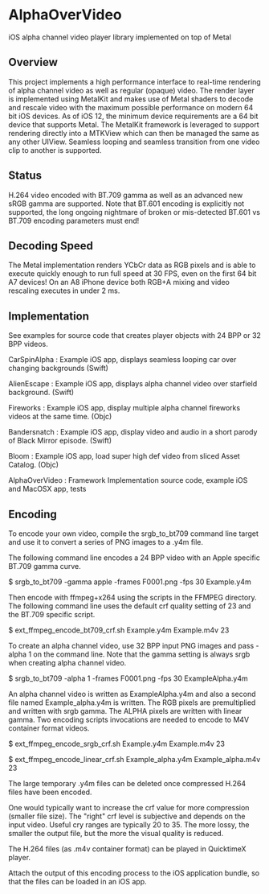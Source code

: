 # AlphaOverVideo

iOS alpha channel video player library implemented on top of Metal

## Overview

This project implements a high performance interface to real-time rendering of alpha channel video as well as regular (opaque) video. The render layer is implemented using MetalKit and makes use of Metal shaders to decode and rescale video with the maximum possible performance on modern 64 bit iOS devices. As of iOS 12, the minimum device requirements are a 64 bit device that supports Metal. The MetalKit framework is leveraged to support rendering directly into a MTKView which can then be managed the same as any other UIView. Seamless looping and seamless transition from one video clip to another is supported.

## Status

H.264 video encoded with BT.709 gamma as well as an advanced new sRGB gamma are supported. Note that BT.601 encoding is explicitly not supported, the long ongoing nightmare of broken or mis-detected BT.601 vs BT.709 encoding parameters must end!

## Decoding Speed

The Metal implementation renders YCbCr data as RGB pixels and is able to execute quickly enough to run full speed at 30 FPS, even on the first 64 bit A7 devices! On an A8 iPhone device both RGB+A mixing and video rescaling executes in under 2 ms.

## Implementation

See examples for source code that creates player objects with 24 BPP or 32 BPP videos.

CarSpinAlpha : Example iOS app, displays seamless looping car over changing backgrounds (Swift)

AlienEscape :  Example iOS app, displays alpha channel video over starfield background. (Swift)

Fireworks : Example iOS app, display multiple alpha channel fireworks videos at the same time. (Objc)

Bandersnatch : Example iOS app, display video and audio in a short parody of Black Mirror episode. (Swift)

Bloom : Example iOS app, load super high def video from sliced Asset Catalog. (Objc)

AlphaOverVideo : Framework Implementation source code, example iOS and MacOSX app, tests

## Encoding

To encode your own video, compile the srgb_to_bt709 command line target and use it to convert a series of PNG images to a .y4m file.

The following command line encodes a 24 BPP video with an Apple specific BT.709 gamma curve.

$ srgb_to_bt709 -gamma apple -frames F0001.png -fps 30 Example.y4m

Then encode with ffmpeg+x264 using the scripts in the FFMPEG directory. The following command line uses the default crf quality setting of 23 and the BT.709 specific script.

$ ext_ffmpeg_encode_bt709_crf.sh Example.y4m Example.m4v 23

To create an alpha channel video, use 32 BPP input PNG images and pass -alpha 1 on the command line. Note that the gamma setting is always srgb when creating alpha channel video.

$ srgb_to_bt709 -alpha 1 -frames F0001.png -fps 30 ExampleAlpha.y4m

An alpha channel video is written as ExampleAlpha.y4m and also a second file named Example_alpha.y4m is written. The RGB pixels are premultiplied and written with srgb gamma. The ALPHA pixels are written with linear gamma. Two encoding scripts invocations are needed to encode to M4V container format videos.

$ ext_ffmpeg_encode_srgb_crf.sh Example.y4m Example.m4v 23

$ ext_ffmpeg_encode_linear_crf.sh Example_alpha.y4m Example_alpha.m4v 23

The large temporary .y4m files can be deleted once compressed H.264 files have been encoded.

One would typically want to increase the crf value for more compression (smaller file size). The "right" crf level is subjective and depends on the input video. Useful cry ranges are typically 20 to 35. The more lossy, the smaller the output file, but the more the visual quality is reduced.

The H.264 files (as .m4v container format) can be played in QuicktimeX player.

Attach the output of this encoding process to the iOS application bundle, so that the files can be loaded in an iOS app.

